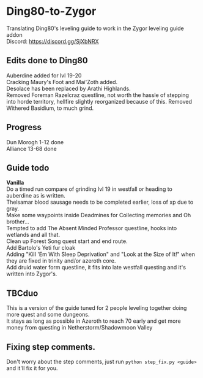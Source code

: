 # Ding80-to-Zygor
Translating Ding80's leveling guide to work in the Zygor leveling guide addon  
Discord: https://discord.gg/SjXbNRX  

## Edits done to Ding80
Auberdine added for lvl 19-20  
Cracking Maury's Foot and Mai'Zoth added.  
Desolace has been replaced by Arathi Highlands.  
Removed Foreman Razelcraz questline, not worth the hassle of stepping into horde territory, hellfire slightly reorganized because of this.
Removed Withered Basidium, to much grind.

## Progress
Dun Morogh 1-12 done  
Alliance 13-68 done  

## Guide todo
**Vanilla**  
Do a timed run compare of grinding lvl 19 in westfall or heading to auberdine as is written.  
Thelsamar blood sausage needs to be completed earlier, loss of xp due to gray.  
Make some waypoints inside Deadmines for Collecting memories and Oh brother...  
Tempted to add The Absent Minded Professor questline, hooks into wetlands and all that.  
Clean up Forest Song quest start and end route.  
Add Bartolo's Yeti fur cloak  
Adding "Kill 'Em With Sleep Deprivation" and "Look at the Size of It!" when they are fixed in trinity and/or azeroth core.  
Add druid water form questline, it fits into late westfall questing and it's written into Zygor's.

## TBCduo
This is a version of the guide tuned for 2 people leveling together doing more quest and some dungeons.  
It stays as long as possible in Azeroth to reach 70 early and get more money from questing in Netherstorm/Shadowmoon Valley

## Fixing step comments.
Don't worry about the step comments, just run `python step_fix.py <guide>` and it'll fix it for you.
